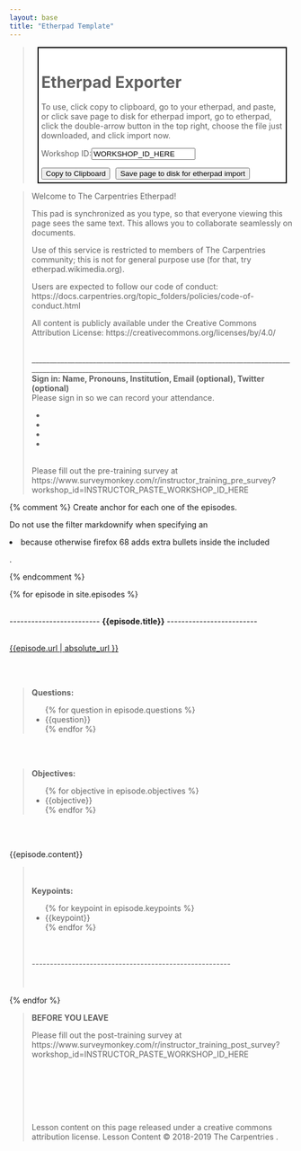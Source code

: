```yaml
---
layout: base
title: "Etherpad Template"
---
```

<blockquote><div style=' border:2px solid black; background:white;margin:10px;padding:5px;'><h1> Etherpad Exporter </h1><p>To use, click copy to clipboard, go to your etherpad, and paste, or click save page to disk for etherpad import, go to etherpad, click the double-arrow button in the top right, choose the file just downloaded, and click import now.</p>
	<p>Workshop ID:<input id="workshop-id" name="workshop-id" value="WORKSHOP_ID_HERE"/></p>
	<button id="copy-button" data-clipboard-target="#data-copy-target"  style="">Copy to Clipboard</button><button id="save-button" onClick="save()"  style="margin-left:10px;">Save page to disk for etherpad import</button></div></blockquote>

<div id="data-copy-target">
<blockquote >
<p>Welcome to The Carpentries Etherpad!</p>

<p>This pad is synchronized as you type, so that everyone viewing this page sees the same text. This allows you to collaborate seamlessly on documents.</p>

<p>Use of this service is restricted to members of The Carpentries community; this is not for general purpose use (for that, try etherpad.wikimedia.org).</p>

<p>Users are expected to follow our code of conduct: https://docs.carpentries.org/topic_folders/policies/code-of-conduct.html</p>

<p>All content is publicly available under the Creative Commons Attribution License: https://creativecommons.org/licenses/by/4.0/</p>
<br/> ____________________________________________________________________________________________________________
<br/>
<b>Sign in: Name, Pronouns, Institution, Email (optional), Twitter (optional)</b><br/>
Please sign in so we can record your attendance.<br/>
<ul>
  <li>&nbsp;</li>
  <li>&nbsp;</li>
  <li>&nbsp;</li>
  <li>&nbsp;</li>
</ul>
<br/>
Please fill out the pre-training survey at https://www.surveymonkey.com/r/instructor_training_pre_survey?workshop_id=<span id="preid">INSTRUCTOR_PASTE_WORKSHOP_ID_HERE</span>
 
</blockquote> 




{% comment %}
Create anchor for each one of the episodes.

Do not use the filter markdownify when specifying an <li> because otherwise firefox 68 adds extra bullets inside the included <p>.

{% endcomment %}

{% for episode in site.episodes %}
<br/>
<br/>

------------------------- <b>{{episode.title}}</b> -------------------------

<br/><a href="{{episode.url | absolute_url}}">{{episode.url | absolute_url }}</a>

<br/>
<br/>

<blockquote>
<b>Questions:</b>

<br/>

<ul>
{% for question in episode.questions %}
<li>{{question}}</li>
{% endfor %}
</ul>
</blockquote>
<br/>
<br/>
<blockquote>
<b>Objectives:</b>
<br/>
<ul>
{% for objective in episode.objectives %}
<li>{{objective}}</li>
{% endfor %}
</ul>
</blockquote>
<br/>
<br/>

{{episode.content}}

<blockquote>
  <br/><br/>
<b>Keypoints:</b>
<br/>
<ul>
{% for keypoint in episode.keypoints %}
<li>{{keypoint}}</li>
{% endfor %}
</ul>
<br/><br/>
-------------------------------------------------------<br/><br/><br/>

</blockquote>



{% endfor %}

<blockquote>
<p><b>BEFORE YOU LEAVE</b></p>
<p>Please fill out the post-training survey at https://www.surveymonkey.com/r/instructor_training_post_survey?workshop_id=<span id="postid">INSTRUCTOR_PASTE_WORKSHOP_ID_HERE</span></p>
<br/><br/><br/><br/><br/>

<p>Lesson content on this page released under a creative commons attribution license. Lesson Content &copy; 2018-2019 The Carpentries .</p>
</blockquote>
</div>
<script src='../assets/js/clipboard.min.js'></script>

<script>

//https://stackoverflow.com/a/29462236/263449
function save() {
  var htmlContent = [$("#data-copy-target").html()];
  var bl = new Blob(htmlContent, {type: "text/html"});
  var a = document.createElement("a");
  a.href = URL.createObjectURL(bl);
  a.download = "etherpad-export-from-carpentries.html";
  a.hidden = true;
  document.body.appendChild(a);
  a.innerHTML = "download link";
  a.click();
}
</script>


<script>  window.onload = function() {

//Why paste workshop ID two places in the middle of the document when it can be highlighted front and centre and changed twice automatically?
$("input#workshop-id").change(function(){
	$("#preid").text($(this).val());
	$("#postid").text($(this).val());
})

// Find headers (h1..3), and add physical linebreaks around them, while trying to minimise the appearance of physical linebreaks, so that they render in the degraded html of etherpad. 

$( "h1, h2, h3" ).not("blockquote h2").before("<br style='line-height:0px'/><br/>").after("<br/>");

// Also wrap headers in bold, as headers do not transfer over to the etherpad.
$( "h1, h2" ).not("blockquote h2").wrap("<b>");

// We want to differentiate level 2 and level 3 headers, so I'm progressively adding styling to them, while retaining the bold.
$("h2").wrap("<b>");
$("h3").wrap("<i>");



// //Also need to kill images. Not sure we need to keep images in blockquotes, but eh, might be useful some day if we print it off or something.
// //https://stackoverflow.com/a/19073240/263449


$("img").each(function(){
	$(this).parent().replaceWith("<blockquote><p>Image: "+$(this).prop('alt')+" "+$(this).prop('src')+"</p></blockquote>")
})


// Remove all paragraph text which exists outside of a blockquote
$( "p").not('blockquote p').remove();

$( "pre").not('blockquote pre').parent().parent().remove();

// Also remove all unordered lists.
$( "ul").not('blockquote ul').remove();

// Can't forget ordered lists.
$( "ol").not('blockquote ol').remove();

// The navbar presents copying problems, so we need to clear that as well
$(".navbar").remove();

// Code should also not be copied over to the etherpad. Code is indicated by the .source class on divs, rather than as a blockquote
$( "div.source").not('blockquote div.source').remove();

// Other divs need to be removed too
//$( "[class^='highlight']").not('blockquote [class^="highlight"]').remove();

//oops, forgot to clear out the footer.
$("footer").remove();


//Take all ordered lists and turn them into unordered lists, because ordered lists do not transfer well into the etherpad.
//https://stackoverflow.com/a/12679823/263449
$($('ol').get().reverse()).each(function(){
  $(this).replaceWith($('<ul>'+$(this).html()+'</ul>'))
})


//Remove all solutions from the text
$("blockquote.solution").remove();


// I wanted to keep challenges, callouts, and discussion blocks. However, the icons do not transfer, so I need to add the calling-out word (exercise, etc) to the header (and then render the header as an h2) so that there is appropriate formatting transfered to the etherpad, and that each of these has a useful label in the text-only zone.
$("blockquote.challenge h2").each(function(){
  var oldtext = $(this).text();
  $(this).text("Exercise: "+oldtext).before("<br/><br/>").wrap("<b>").wrap("<i>");
});
// $("blockquote.callout h2").each(function(){
//   var oldtext = $(this).text();
//   $(this).text("Callout: "+oldtext).before("<br/><br/>").wrap("<b>").wrap("<i>");
  
// });
$("blockquote.callout").remove();



$("blockquote.testimonial").each(function(){
  var oldtext = $(this).text().replace("—", "\" —");
  $(this).text("Testimonial: \""+oldtext).wrap("<i>");
  
});

$("blockquote.discussion h2").each(function(){
  var oldtext = $(this).text();
  $(this).text("Discussion: "+oldtext).before("<br/><br/>").wrap("<b>").wrap("<i>");
  
});


//Once we have cleaned out things, we need to unblockquote everything for best pasting.
//https://stackoverflow.com/a/17872365/263449
$("blockquote").contents().unwrap();



//To address @maxim-belkin's comments on code formatting and newlines being lost.
//$("*").removeAttr('id');

$("div[class^='language']").each(function(){
	if ($(this).hasClass("language-python") == true) {
		$(this).before("<i>Python:</i><br/>");
	} 
	else {
		$(this).before("<i>Code:</i><br/>");
	}

})
$("div[class^='output']").each(function(){
	$(this).before("<i>Output:</i><br/>");
	

})

$("div").after("<br/>");

$("pre").each(function(){
	$(this).text($(this).text().replace("\n","\n\n")) ;
})

//remove all non-essential formatting. (Specifically preserving the container.)
$("[class]").not(".container").removeClass();

// BBS TODO replace headers with bold only

// $( "h1, h2, h3" ).replaceWith("<b>"+$(this).text()+"</b>");


$("h1").each(function(){
  var oldtext = $(this).text();
  $(this).replaceWith("<div> -- "+oldtext+" --</div>");
  //$(this).text("--- "+oldtext+" ---").before("<br/><br/>").wrap("<b>").wrap("<i>");
});

$("h2").each(function(){
  var oldtext = $(this).text();
  $(this).replaceWith("<div> -- -- "+oldtext+" -- --</div>");
  //$(this).text("--- "+oldtext+" ---").before("<br/><br/>").wrap("<b>").wrap("<i>");
});


$("h3").each(function(){
  var oldtext = $(this).text();
  $(this).replaceWith("<div> -- -- -- "+oldtext+" -- -- --</div>");
  //$(this).text("--- "+oldtext+" ---").before("<br/><br/>").wrap("<b>").wrap("<i>");
});

// //This is just a check for me to make sure that execution has proceeded this far and I have not messed something fundamental up.
// //console.log("hi");

//https://stackoverflow.com/a/22581382/263449
new ClipboardJS("#copy-button");

  }

</script>

